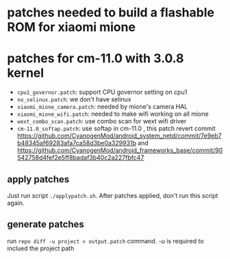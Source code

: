 # patches needed to build a flashable ROM for xiaomi mione
# patches for cm-11.0 with 3.0.8 kernel

* `cpu1_governor.patch`: support CPU governor setting on cpu1
* `no_selinux.patch`: we don't have selinux
* `xiaomi_mione_camera.patch`: needed by mione's camera HAL
* `xiaomi_mione_wifi.patch`: needed to make wifi working on all mione
* `wext_combo_scan.patch`: use combo scan for wext wifi driver
* `cm-11.0_softap.patch`: use softap in cm-11.0
  ,
  this patch revert commit https://github.com/CyanogenMod/android_system_netd/commit/7e9eb7b48345af69283afa7ca58d3be0a329931b
  and https://github.com/CyanogenMod/android_frameworks_base/commit/90542758d4fef2e5ff8badaf3b40c2a227fbfc47


apply patches
-------------

Just run script `./applypatch.sh`.
After patches applied, don't run this script again.


generate patches
----------------

run `repo diff -u project > output.patch` command.
_-u_ is required to inclued the project path

